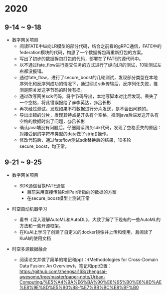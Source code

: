 # 2020

## 9-14 ~ 9-18

- 数字网关项目
  - 阅读FATE中纵向LR模型的部分代码，结合之前看的gRPC通信，FATE中的federation模块的代码，构思了一个数据拆包再重新打包的方案。
  - 写出了初步的数据拆包打包的代码，部署在了FATE的源代码中。
  - 以不通过fate_flow进行提交任务的方式进行了纵向LR的测试，10轮测试左右都没报错。
  - 通过fate_flow，进行了secure_boost的几轮测试，发现部分类型在本地序列化和反序列成功的情况下，通过网关sdk传输后，反序列化失败，推测是网关发送字节码的时候有损。
  - 通过改写网关sdk代码，将字节码导出，本地写脚本对比后发现。丢失了一个空格，将此错误报给了@李英达，@吕长彬
  - 再次经过测试，发现如果不将数据进行分片发送，是不会出问题的。
  - 导出出错的分片，发现其特点是开头有个空格，推测java后端发送开头有空格的数据时出了问题，@吕长彬
  - 确认java端没有问题后，仔细阅读网关sdk代码，发现了空格丢失的原因：对接受到的字符串类型的data做了strip()操作。
  - 修改代码后，通过fateflow测试sdk替换后的结果，10多轮secure_boost，均正常。

## 9-21 ~ 9-25

- 数字网关项目
  - SDK通信替换FATE通信
    - 目前采用直接传输RollPair所指向的数据的方案
    - 在secure_boost模型上测试正常

- 时空自动机器学习
  - 看书《深入理解AutoML和AutoDL》，大致了解了下现有的一些AutoML的方法和一些开源框架。
  - 在KuAI上学习了创建了自定义的docker镜像并上传和使用，且阅读了KuAI的使用文档

- 时空多源数据融合
  - 阅读论文并做了简单的笔记和ppt：《Methodologies for Cross-Domain Data Fusion: An Overview》，笔记和ppt位置：https://github.com/zhengsai168/zhengsai-awesome/tree/master/paper-note/Urban-Computing/%E5%A4%9A%E6%BA%90%E6%95%B0%E6%8D%AE%E8%9E%8D%E5%90%88-%E7%BB%BC%E8%BF%B0

